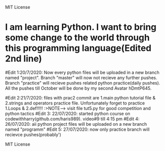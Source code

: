 MIT License
# I am learning Python. I want to bring some change to the world through this programming language(Edited 2nd line)
#Edit 1:20/7/2020: Now every python files will be uploaded in a new branch named "project". Branch "master" will now not recieve any further pushes. Branch "practice" will recieve pushes related python practice(daily pushes). All the pushes till October will be done by my second Avatar hDmtP645. 

#Edit 2:21/7/2020: files with prac2 commit are 1.main python tutorial file & 2.strings and  operators practice file. Unfortunately forget to practice 1.Loops & 2.def!!!!!
                   :>NOTE--> visit file tut5.py for good competition and python tactics
#Edit 3: 22/07/2020: started python course on codewithharry(github.com/haris989). video#9 till 4:15 pm
#Edit 4: 26/07/2020: aii python project files will be uploaded on a new branch named "programm"
#Edit 5: 27/07/2020: now only practice branch will recievce pushes(probably')

MIT License 

